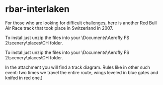 # rbar-interlaken
For those who are looking for difficult challenges, here is another Red Bull Air Race track that took place in Switzerland in 2007.

To instal just unzip the files into your \Documents\Aerofly FS 2\scenery\places\CH folder.


To instal just unzip the files into your \Documents\Aerofly FS 2\scenery\places\CH folder.

In the attachment you will find a track diagram. Rules like in other such event: two times we travel the entire route, wings leveled in blue gates and knifed in red one.)